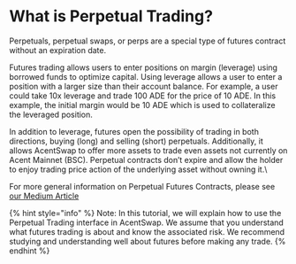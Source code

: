 # What is Perpetual Trading?

Perpetuals, perpetual swaps, or perps are a special type of futures contract without an expiration date.

Futures trading allows users to enter positions on margin (leverage) using borrowed funds to optimize capital. Using leverage allows a user to enter a position with a larger size than their account balance. For example, a user could take 10x leverage and trade 100 ADE for the price of 10 ADE. In this example, the initial margin would be 10 ADE which is used to collateralize the leveraged position.&#x20;

In addition to leverage, futures open the possibility of trading in both directions, buying (long) and selling (short) perpetuals. Additionally, it allows AcentSwap to offer more assets to trade even assets not currently on Acent Mainnet (BSC). Perpetual contracts don’t expire and allow the holder to enjoy trading price action of the underlying asset without owning it.\


For more general information on Perpetual Futures Contracts, please see [our Medium Article](https://medium.com/pancakeswap/launching-perpetual-trading-on-pancakeswap-a-partnership-with-apollox-b3670d4e19d4)&#x20;



{% hint style="info" %}
Note: In this tutorial, we will explain how to use the Perpetual Trading interface in AcentSwap. We assume that you understand what futures trading is about and know the associated risk. We recommend studying and understanding well about futures before making any trade.
{% endhint %}


